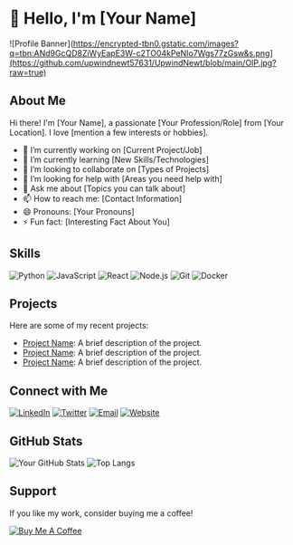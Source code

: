 # 👋 Hello, I'm [Your Name]

![Profile Banner](https://encrypted-tbn0.gstatic.com/images?q=tbn:ANd9GcQD8ZiWyEapE3W-c2TO04kPeNIo7Wgs77zGsw&s.png](https://github.com/upwindnewt57631/UpwindNewt/blob/main/OIP.jpg?raw=true)

## About Me

Hi there! I'm [Your Name], a passionate [Your Profession/Role] from [Your Location]. I love [mention a few interests or hobbies]. 

- 🔭 I’m currently working on [Current Project/Job]
- 🌱 I’m currently learning [New Skills/Technologies]
- 👯 I’m looking to collaborate on [Types of Projects]
- 🤔 I’m looking for help with [Areas you need help with]
- 💬 Ask me about [Topics you can talk about]
- 📫 How to reach me: [Contact Information]
- 😄 Pronouns: [Your Pronouns]
- ⚡ Fun fact: [Interesting Fact About You]

## Skills

![Python](https://img.shields.io/badge/-Python-3776AB?style=flat-square&logo=Python&logoColor=white)
![JavaScript](https://img.shields.io/badge/-JavaScript-F7DF1E?style=flat-square&logo=JavaScript&logoColor=black)
![React](https://img.shields.io/badge/-React-61DAFB?style=flat-square&logo=React&logoColor=black)
![Node.js](https://img.shields.io/badge/-Node.js-339933?style=flat-square&logo=Node.js&logoColor=white)
![Git](https://img.shields.io/badge/-Git-F05032?style=flat-square&logo=Git&logoColor=white)
![Docker](https://img.shields.io/badge/-Docker-2496ED?style=flat-square&logo=Docker&logoColor=white)

## Projects

Here are some of my recent projects:

- [Project Name](https://github.com/your-username/project-name): A brief description of the project.
- [Project Name](https://github.com/your-username/project-name): A brief description of the project.
- [Project Name](https://github.com/your-username/project-name): A brief description of the project.

## Connect with Me

[![LinkedIn](https://img.shields.io/badge/-LinkedIn-0077B5?style=flat-square&logo=LinkedIn&logoColor=white)](https://www.linkedin.com/in/yourprofile)
[![Twitter](https://img.shields.io/badge/-Twitter-1DA1F2?style=flat-square&logo=Twitter&logoColor=white)](https://twitter.com/yourhandle)
[![Email](https://img.shields.io/badge/-Email-D14836?style=flat-square&logo=Gmail&logoColor=white)](mailto:your-email@example.com)
[![Website](https://img.shields.io/badge/-Website-000000?style=flat-square&logo=Web&logoColor=white)](https://yourwebsite.com)

## GitHub Stats

![Your GitHub Stats](https://github-readme-stats.vercel.app/api?username=your-username&show_icons=true&hide_border=true)
![Top Langs](https://github-readme-stats.vercel.app/api/top-langs/?username=your-username&layout=compact&hide_border=true)

## Support

If you like my work, consider buying me a coffee!

[![Buy Me A Coffee](https://img.shields.io/badge/-Buy%20Me%20A%20Coffee-FFDD00?style=flat-square&logo=buy-me-a-coffee&logoColor=black)](https://www.buymeacoffee.com/yourprofile)
